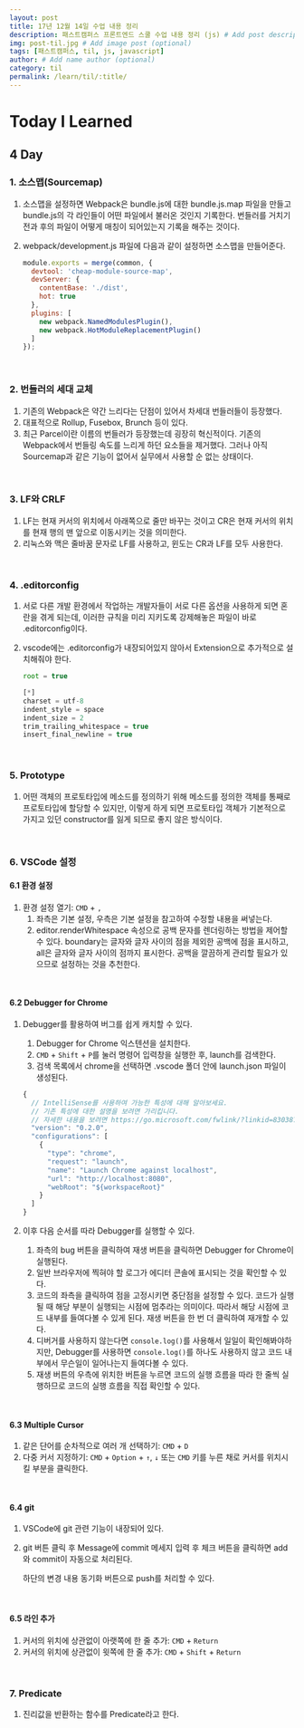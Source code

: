 ```yaml
---
layout: post
title: 17년 12월 14일 수업 내용 정리
description: 패스트캠퍼스 프론트엔드 스쿨 수업 내용 정리 (js) # Add post description (optional)
img: post-til.jpg # Add image post (optional)
tags: [패스트캠퍼스, til, js, javascript]
author: # Add name author (optional)
category: til
permalink: /learn/til/:title/
---
```

# Today I Learned

## 4 Day

### 1. 소스맵(Sourcemap)

1. 소스맵을 설정하면 Webpack은 bundle.js에 대한 bundle.js.map 파일을 만들고 bundle.js의 각 라인들이 어떤 파일에서 불러온 것인지 기록한다. 번들러를 거치기 전과 후의 파일이 어떻게 매칭이 되어있는지 기록을 해주는 것이다.

2. webpack/development.js 파일에 다음과 같이 설정하면 소스맵을 만들어준다.

   ```javascript
   module.exports = merge(common, {
     devtool: 'cheap-module-source-map',
     devServer: {
       contentBase: './dist',
       hot: true
     },
     plugins: [
       new webpack.NamedModulesPlugin(),
       new webpack.HotModuleReplacementPlugin()
     ]
   });
   ```

<br />

### 2. 번들러의 세대 교체

1. 기존의 Webpack은 약간 느리다는 단점이 있어서 차세대 번들러들이 등장했다.
2. 대표적으로 Rollup, Fusebox, Brunch 등이 있다.
3. 최근 Parcel이란 이름의 번들러가 등장했는데 굉장히 혁신적이다. 기존의 Webpack에서 번들링 속도를 느리게 하던 요소들을 제거했다. 그러나 아직 Sourcemap과 같은 기능이 없어서 실무에서 사용할 순 없는 상태이다.

<br />

### 3. LF와 CRLF

1. LF는 현재 커서의 위치에서 아래쪽으로 줄만 바꾸는 것이고 CR은 현재 커서의 위치를 현재 행의 맨 앞으로 이동시키는 것을 의미한다.
2. 리눅스와 맥은 줄바꿈 문자로 LF를 사용하고, 윈도는 CR과 LF를 모두 사용한다.

<br />

### 4. .editorconfig

1. 서로 다른 개발 환경에서 작업하는 개발자들이 서로 다른 옵션을 사용하게 되면 혼란을 겪게 되는데, 이러한 규칙을 미리 지키도록 강제해놓은 파일이 바로 .editorconfig이다.

2. vscode에는 .editorconfig가 내장되어있지 않아서 Extension으로 추가적으로 설치해줘야 한다.

   ```javascript
   root = true

   [*]
   charset = utf-8
   indent_style = space
   indent_size = 2
   trim_trailing_whitespace = true
   insert_final_newline = true
   ```

<br />

### 5. Prototype

1. 어떤 객체의 프로토타입에 메소드를 정의하기 위해 메소드를 정의한 객체를 통째로 프로토타입에 할당할 수 있지만, 이렇게 하게 되면 프로토타입 객체가 기본적으로 가지고 있던 constructor를 잃게 되므로 좋지 않은 방식이다.

<br />

### 6. VSCode 설정

#### 6.1 환경 설정

1. 환경 설정 열기: `CMD` + `,`
   1. 좌측은 기본 설정, 우측은 기본 설정을 참고하여 수정할 내용을 써넣는다.
   2. editor.renderWhitespace 속성으로 공백 문자를 렌더링하는 방법을 제어할 수 있다. boundary는 글자와 글자 사이의 점을 제외한 공백에 점을 표시하고, all은 글자와 글자 사이의 점까지 표시한다. 공백을 깔끔하게 관리할 필요가 있으므로 설정하는 것을 추천한다.

<br />

#### 6.2 Debugger for Chrome

1. Debugger를 활용하여 버그를 쉽게 캐치할 수 있다.

   1. Debugger for Chrome 익스텐션을 설치한다.
   2. `CMD` + `Shift` + `P`를 눌러 명령어 입력창을 실행한 후, launch를 검색한다.
   3. 검색 목록에서 chrome을 선택하면 .vscode 폴더 안에 launch.json 파일이 생성된다.

   ```javascript
   {
     // IntelliSense를 사용하여 가능한 특성에 대해 알아보세요.
     // 기존 특성에 대한 설명을 보려면 가리킵니다.
     // 자세한 내용을 보려면 https://go.microsoft.com/fwlink/?linkid=830387을(를) 방문하세요.
     "version": "0.2.0",
     "configurations": [
       {
         "type": "chrome",
         "request": "launch",
         "name": "Launch Chrome against localhost",
         "url": "http://localhost:8080",
         "webRoot": "${workspaceRoot}"
       }
     ]
   }
   ```

2. 이후 다음 순서를 따라 Debugger를 실행할 수 있다.

   1. 좌측의 bug 버튼을 클릭하여 재생 버튼을 클릭하면 Debugger for Chrome이 실행된다.
   2. 일반 브라우저에 찍혀야 할 로그가 에디터 콘솔에 표시되는 것을 확인할 수 있다.
   3. 코드의 좌측을 클릭하여 점을 고정시키면 중단점을 설정할 수 있다. 코드가 실행될 때 해당 부분이 실행되는 시점에 멈추라는 의미이다. 따라서 해당 시점에 코드 내부를 들여다볼 수 있게 된다. 재생 버튼을 한 번 더 클릭하여 재개할 수 있다.
   4. 디버거를 사용하지 않는다면 `console.log()`를 사용해서 일일이 확인해봐야하지만,  Debugger를 사용하면 `console.log()`를 하나도 사용하지 않고 코드 내부에서 무슨일이 일어나는지 들여다볼 수 있다.
   5. 재생 버튼의 우측에 위치한 버튼을 누르면 코드의 실행 흐름을 따라 한 줄씩 실행하므로 코드의 실행 흐름을 직접 확인할 수 있다.

<br />

#### 6.3 Multiple Cursor

1. 같은 단어를 순차적으로 여러 개 선택하기: `CMD` + `D`
2. 다중 커서 지정하기: `CMD` + `Option` + `↑`, `↓` 또는 `CMD` 키를 누른 채로 커서를 위치시킬 부분을 클릭한다.

<br />

#### 6.4 git

1. VSCode에 git 관련 기능이 내장되어 있다.

2. git 버튼 클릭 후 Message에 commit 메세지 입력 후 체크 버튼을 클릭하면 add와 commit이 자동으로 처리된다.

   하단의 변경 내용 동기화 버튼으로 push를 처리할 수 있다.

<br />

#### 6.5 라인 추가

1. 커서의 위치에 상관없이 아랫쪽에 한 줄 추가: `CMD` + `Return`
2. 커서의 위치에 상관없이 윗쪽에 한 줄 추가: `CMD` + `Shift` + `Return`

<br />

### 7. Predicate

1. 진리값을 반환하는 함수를 Predicate라고 한다.